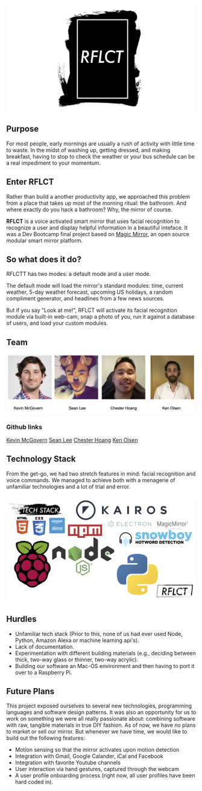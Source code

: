 ![alt-text](https://github.com/ChesterHub/RFLCTT/blob/master/assets/Logo.png)

## Purpose
For most people, early mornings are usually a rush of activity with little time to waste. In the midst of washing up, getting dressed, and making breakfast, having to stop to check the weather or your bus schedule can be a real impediment to your momentum. 

## Enter RFLCT
Rather than build a another productivity app, we approached this problem from a place that takes up most of the morning ritual: the bathroom. And where exactly do you hack a bathroom? Why, the mirror of course. 

**RFLCT** is a voice activated smart mirror that uses facial recognition to recognize a user and display helpful information in a beautiful inteface. It was a Dev Bootcamp final project based on <a href= "https://github.com/MichMich/MagicMirror">Magic Mirror</a>, an open source modular smart mirror platform. 

## So what does it do?
RFLCTT has two modes: a default mode and a user mode. 

The default mode will load the mirror's standard modules: time, current weather, 5-day weather forecast, upcoming US holidays, a random compliment generator, and headlines from a few news sources. 

But if you say "Look at me!", RFLCT will activate its facial recognition module via built-in web-cam, snap a photo of you, run it against a database of users, and load your custom modules. 

## Team

![alt-text](https://github.com/ChesterHub/RFLCTT/blob/master/assets/team.png)

### Github links 
[Kevin McGovern](https://github.com/kevmcgovern)
[Sean Lee](https://github.com/seanyboy49)
[Chester Hoang](https://github.com/ChesterHub)
[Ken Olsen](https://github.com/kennetholson)

## Technology Stack 
From the get-go, we had two stretch features in mind: facial recognition and voice commands. We managed to achieve both with a menagerie of unfamiliar technologies and a lot of trial and error. 

![alt-text](https://github.com/ChesterHub/RFLCTT/blob/master/assets/stack.png)


## Hurdles 
- Unfamiliar tech stack (Prior to this, none of us had ever used Node, Python, Amazon Alexa or machine learning api's).
- Lack of documentation.
- Experimentation with different building materials (e.g., deciding between thick, two-way glass or thinner, two-way acrylic). 
- Building our software an Mac-OS environment and then having to port it over to a Raspberry Pi.

## Future Plans
This project exposed ourselves to several new technologies, programming languages and software design patterns. It was also an opportunity for us to work on something we were all really passionate about: combining software with raw, tangible materials in true DIY fashion. As of now, we have no plans to market or sell our mirror. But whenever we have time, we would like to build out the following features:
* Motion sensing so that the mirror activates upon motion detection
* Integration with Gmail, Google Calander, iCal and Facebook 
* Integration with favorite Youtube channels
* User interaction via hand gestures, captured through the webcam 
* A user profile onboarding process (right now, all user profiles have been hard coded in). 



